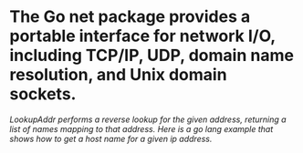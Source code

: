 # The Go net package provides a portable interface for network I/O, including TCP/IP, UDP, domain name resolution, and Unix domain sockets.

_LookupAddr performs a reverse lookup for the given address, returning a list of names mapping to that address._
_Here is a go lang example that shows how to get a host name for a given ip address._


